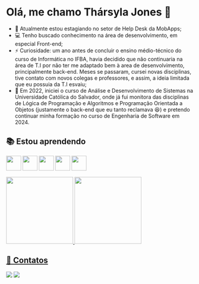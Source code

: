 # Olá, me chamo Thársyla Jones 👋

- 🔭 Atualmente estou estagiando no setor de Help Desk da MobApps;
- 💻 Tenho buscado conhecimento na área de desenvolvimento, em especial Front-end;
- ⚡ Curiosidade: um ano antes de concluir o ensino médio-técnico do curso de Informática no IFBA, havia decidido que não continuaria na área de T.I por não ter me adaptado bem à area de desenvolvimento, principalmente back-end. Meses se passaram, cursei novas disciplinas, tive contato com novos colegas e professores, e assim, a ideia limitada que eu possuia da T.I esvaiu;
- 🚀 Em 2022, iniciei o curso de Análise e Desenvolvimento de Sistemas na Universidade Católica do Salvador, onde já fui monitora das disciplinas de Lógica de Programação e Algoritmos e Programação Orientada a Objetos (justamente o back-end que eu tanto reclamava 😆) e pretendo continuar minha formação no curso de Engenharia de Software em 2024.

## 📚 Estou aprendendo

<img loading="lazy" src="https://cdn.jsdelivr.net/gh/devicons/devicon/icons/java/java-original.svg" width="40" height="40"/> <img loading="lazy" src="https://cdn.jsdelivr.net/gh/devicons/devicon/icons/javascript/javascript-original.svg" width="40" height="40"/> <img loading="lazy" src="https://cdn.jsdelivr.net/gh/devicons/devicon/icons/html5/html5-original.svg" width="40" height="40"/> <img loading="lazy" src="https://cdn.jsdelivr.net/gh/devicons/devicon/icons/css3/css3-original.svg" width="40" height="40"/> <img loading="lazy" src="https://cdn.jsdelivr.net/gh/devicons/devicon/icons/bootstrap/bootstrap-original.svg" width="40" height="40"/>

<div>
<a href="https://github.com/JonesThar">
<img loading="lazy" height="180em" src="https://github-readme-stats.vercel.app/api/top-langs/?username=JonesThar&layout=compact&langs_count=7&theme=dracula"/>
<img loading="lazy" height="180em" src="https://github-readme-stats.vercel.app/api?username=JonesThar&show_icons=true&theme=dracula&include_all_commits=true&count_private=true"/>
</div>

## 📧 Contatos
<div>
<a href = "mailto:thjonesluz@gmail.com"><img loading="lazy" src="https://img.shields.io/badge/Gmail-D14836?style=for-the-badge&logo=gmail&logoColor=white" target="_blank"></a>
<a href="https://www.linkedin.com/in/tharsyla-jones" target="_blank"><img loading="lazy" src="https://img.shields.io/badge/-LinkedIn-%230077B5?style=for-the-badge&logo=linkedin&logoColor=white" target="_blank"></a>   
</div>
